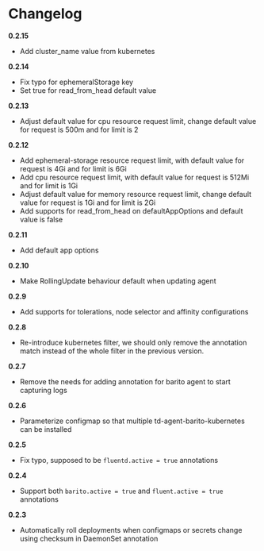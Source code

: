 # Changelog

**0.2.15**
- Add cluster_name value from kubernetes
  
**0.2.14**
- Fix typo for ephemeralStorage key
- Set true for read_from_head default value

**0.2.13**
- Adjust default value for cpu resource request limit, change default value for request is 500m and for limit is 2

**0.2.12**

- Add ephemeral-storage resource request limit, with default value for request is 4Gi and for limit is 6Gi
- Add cpu resource request limit, with default value for request is 512Mi and for limit is 1Gi
- Adjust default value for memory resource request limit, change default value for request is 1Gi and for limit is 2Gi
- Add supports for read_from_head on defaultAppOptions and default value is false

**0.2.11**

- Add default app options

**0.2.10**

- Make RollingUpdate behaviour default when updating agent

**0.2.9**

- Add supports for tolerations, node selector and affinity configurations

**0.2.8**

- Re-introduce kubernetes filter, we should only remove the annotation match instead of the whole filter in the previous version.

**0.2.7**

- Remove the needs for adding annotation for barito agent to start capturing logs

**0.2.6**

- Parameterize configmap so that multiple td-agent-barito-kubernetes can be installed

**0.2.5**

- Fix typo, supposed to be `fluentd.active = true` annotations

**0.2.4**

- Support both `barito.active = true` and `fluent.active = true` annotations

**0.2.3**

- Automatically roll deployments when configmaps or secrets change using checksum in DaemonSet annotation
